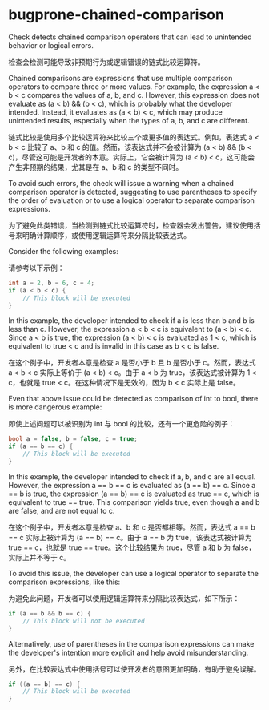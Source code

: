 # bugprone-chained-comparison

Check detects chained comparison operators that can lead to unintended behavior or logical errors.

检查会检测可能导致非预期行为或逻辑错误的链式比较运算符。

Chained comparisons are expressions that use multiple comparison operators to compare three or more values. For example, the expression a < b < c compares the values of a, b, and c. However, this expression does not evaluate as (a < b) && (b < c), which is probably what the developer intended. Instead, it evaluates as (a < b) < c, which may produce unintended results, especially when the types of a, b, and c are different.

链式比较是使用多个比较运算符来比较三个或更多值的表达式。例如，表达式 a < b < c 比较了 a、b 和 c 的值。然而，该表达式并不会被计算为 (a < b) && (b < c)，尽管这可能是开发者的本意。实际上，它会被计算为 (a < b) < c，这可能会产生非预期的结果，尤其是在 a、b 和 c 的类型不同时。

To avoid such errors, the check will issue a warning when a chained comparison operator is detected, suggesting to use parentheses to specify the order of evaluation or to use a logical operator to separate comparison expressions.

为了避免此类错误，当检测到链式比较运算符时，检查器会发出警告，建议使用括号来明确计算顺序，或使用逻辑运算符来分隔比较表达式。

Consider the following examples:

请参考以下示例：

```c++
int a = 2, b = 6, c = 4;
if (a < b < c) {
    // This block will be executed
}
```

In this example, the developer intended to check if a is less than b and b is less than c. However, the expression a < b < c is equivalent to (a < b) < c. Since a < b is true, the expression (a < b) < c is evaluated as 1 < c, which is equivalent to true < c and is invalid in this case as b < c is false.

在这个例子中，开发者本意是检查 a 是否小于 b 且 b 是否小于 c。然而，表达式 a < b < c 实际上等价于 (a < b) < c。由于 a < b 为 true，该表达式被计算为 1 < c，也就是 true < c。在这种情况下是无效的，因为 b < c 实际上是 false。

Even that above issue could be detected as comparison of int to bool, there is more dangerous example:

即使上述问题可以被识别为 int 与 bool 的比较，还有一个更危险的例子：

```c++
bool a = false, b = false, c = true;
if (a == b == c) {
    // This block will be executed
}
```

In this example, the developer intended to check if a, b, and c are all equal. However, the expression a == b == c is evaluated as (a == b) == c. Since a == b is true, the expression (a == b) == c is evaluated as true == c, which is equivalent to true == true. This comparison yields true, even though a and b are false, and are not equal to c.

在这个例子中，开发者本意是检查 a、b 和 c 是否都相等。然而，表达式 a == b == c 实际上被计算为 (a == b) == c。由于 a == b 为 true，该表达式被计算为 true == c，也就是 true == true。这个比较结果为 true，尽管 a 和 b 为 false，实际上并不等于 c。

To avoid this issue, the developer can use a logical operator to separate the comparison expressions, like this:

为避免此问题，开发者可以使用逻辑运算符来分隔比较表达式，如下所示：

```c++
if (a == b && b == c) {
    // This block will not be executed
}
```

Alternatively, use of parentheses in the comparison expressions can make the developer's intention more explicit and help avoid misunderstanding.

另外，在比较表达式中使用括号可以使开发者的意图更加明确，有助于避免误解。

```c++
if ((a == b) == c) {
    // This block will be executed
}
```
